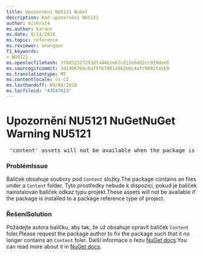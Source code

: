 ```yaml
---
title: Upozornění NU5121 NuGet
description: Kód upozornění NU5121
author: mishra14
ms.author: karann
ms.date: 8/14/2018
ms.topic: reference
ms.reviewer: anangaur
f1_keywords:
- NU5121
ms.openlocfilehash: 3f8d32527293dfa44b1e62cd12e6dd2cc929dee6
ms.sourcegitcommit: 1d1406764c6af5fb7801d462e0c4afc9092fa569
ms.translationtype: MT
ms.contentlocale: cs-CZ
ms.lasthandoff: 09/04/2018
ms.locfileid: "43547613"
---
```

# <a name="nuget-warning-nu5121"></a><span data-ttu-id="a6a46-103">Upozornění NU5121 NuGet</span><span class="sxs-lookup"><span data-stu-id="a6a46-103">NuGet Warning NU5121</span></span>
<pre> 'content' assets will not be available when the package is installed after the migration.</pre>

### <a name="issue"></a><span data-ttu-id="a6a46-104">Problém</span><span class="sxs-lookup"><span data-stu-id="a6a46-104">Issue</span></span>

<span data-ttu-id="a6a46-105">Balíček obsahuje soubory pod `Content` složky.</span><span class="sxs-lookup"><span data-stu-id="a6a46-105">The package contains an files under a `Content` folder.</span></span> <span data-ttu-id="a6a46-106">Tyto prostředky nebude k dispozici, pokud je balíček nainstalován balíček odkaz typu projekt.</span><span class="sxs-lookup"><span data-stu-id="a6a46-106">These assets will not be available if the package is installed to a package reference type of project.</span></span>


### <a name="solution"></a><span data-ttu-id="a6a46-107">Řešení</span><span class="sxs-lookup"><span data-stu-id="a6a46-107">Solution</span></span>

<span data-ttu-id="a6a46-108">Požádejte autora balíčku, aby tak, že už obsahuje opravit balíček `Content` foler.</span><span class="sxs-lookup"><span data-stu-id="a6a46-108">Please request the package author to fix the package such that it no longer contains an `Content` foler.</span></span> <span data-ttu-id="a6a46-109">Další informace o řezu [NuGet docs](https://docs.microsoft.com/en-us/nuget/reference/migrate-packages-config-to-package-reference).</span><span class="sxs-lookup"><span data-stu-id="a6a46-109">You can read more about it in [NuGet docs](https://docs.microsoft.com/en-us/nuget/reference/migrate-packages-config-to-package-reference).</span></span>

